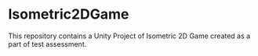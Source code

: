# Isometric2DGame
This repository contains a Unity Project of Isometric 2D Game created as a part of test assessment.
